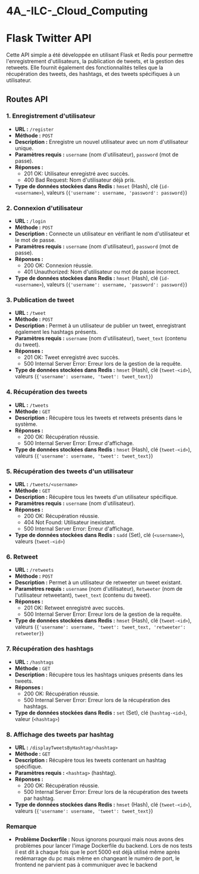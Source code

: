 # 4A_-ILC-_Cloud_Computing
# Flask Twitter API

Cette API simple a été développée en utilisant Flask et Redis pour permettre l'enregistrement d'utilisateurs, la publication de tweets, et la gestion des retweets. Elle fournit également des fonctionnalités telles que la récupération des tweets, des hashtags, et des tweets spécifiques à un utilisateur.

## Routes API

### 1. Enregistrement d'utilisateur

- **URL :** `/register`
- **Méthode :** `POST`
- **Description :** Enregistre un nouvel utilisateur avec un nom d'utilisateur unique.
- **Paramètres requis :** `username` (nom d'utilisateur), `password` (mot de passe).
- **Réponses :**
  - 201 OK: Utilisateur enregistré avec succès.
  - 400 Bad Request: Nom d'utilisateur déjà pris.
- **Type de données stockées dans Redis :** `hmset` (Hash), clé (`id-<username>`), valeurs (`{'username': username, 'password': password}`)

### 2. Connexion d'utilisateur

- **URL :** `/login`
- **Méthode :** `POST`
- **Description :** Connecte un utilisateur en vérifiant le nom d'utilisateur et le mot de passe.
- **Paramètres requis :** `username` (nom d'utilisateur), `password` (mot de passe).
- **Réponses :**
  - 200 OK: Connexion réussie.
  - 401 Unauthorized: Nom d'utilisateur ou mot de passe incorrect.
- **Type de données stockées dans Redis :** `hmset` (Hash), clé (`id-<username>`), valeurs (`{'username': username, 'password': password}`)

### 3. Publication de tweet

- **URL :** `/tweet`
- **Méthode :** `POST`
- **Description :** Permet à un utilisateur de publier un tweet, enregistrant également les hashtags présents.
- **Paramètres requis :** `username` (nom d'utilisateur), `tweet_text` (contenu du tweet).
- **Réponses :**
  - 201 OK: Tweet enregistré avec succès.
  - 500 Internal Server Error: Erreur lors de la gestion de la requête.
- **Type de données stockées dans Redis :** `hmset` (Hash), clé (`tweet-<id>`), valeurs (`{'username': username, 'tweet': tweet_text}`)

### 4. Récupération des tweets

- **URL :** `/tweets`
- **Méthode :** `GET`
- **Description :** Récupère tous les tweets et retweets présents dans le système.
- **Réponses :**
  - 200 OK: Récupération réussie.
  - 500 Internal Server Error: Erreur d'affichage.
- **Type de données stockées dans Redis :** `hmset` (Hash), clé (`tweet-<id>`), valeurs (`{'username': username, 'tweet': tweet_text}`)

### 5. Récupération des tweets d'un utilisateur

- **URL :** `/tweets/<username>`
- **Méthode :** `GET`
- **Description :** Récupère tous les tweets d'un utilisateur spécifique.
- **Paramètres requis :** `username` (nom d'utilisateur).
- **Réponses :**
  - 200 OK: Récupération réussie.
  - 404 Not Found: Utilisateur inexistant.
  - 500 Internal Server Error: Erreur d'affichage.
- **Type de données stockées dans Redis :** `sadd` (Set), clé (`<username>`), valeurs (`tweet-<id>`)

### 6. Retweet

- **URL :** `/retweets`
- **Méthode :** `POST`
- **Description :** Permet à un utilisateur de retweeter un tweet existant.
- **Paramètres requis :** `username` (nom d'utilisateur), `Retweeter` (nom de l'utilisateur retweetant), `tweet_text` (contenu du tweet).
- **Réponses :**
  - 201 OK: Retweet enregistré avec succès.
  - 500 Internal Server Error: Erreur lors de la gestion de la requête.
- **Type de données stockées dans Redis :** `hmset` (Hash), clé (`tweet-<id>`), valeurs (`{'username': username, 'tweet': tweet_text, 'retweeter': retweeter}`)

### 7. Récupération des hashtags

- **URL :** `/hashtags`
- **Méthode :** `GET`
- **Description :** Récupère tous les hashtags uniques présents dans les tweets.
- **Réponses :**
  - 200 OK: Récupération réussie.
  - 500 Internal Server Error: Erreur lors de la récupération des hashtags.
- **Type de données stockées dans Redis :** `set` (Set), clé (`hashtag-<id>`), valeur (`<hashtag>`)

### 8. Affichage des tweets par hashtag

- **URL :** `/displayTweetsByHashtag/<hashtag>`
- **Méthode :** `GET`
- **Description :** Récupère tous les tweets contenant un hashtag spécifique.
- **Paramètres requis :** `<hashtag>` (hashtag).
- **Réponses :**
  - 200 OK: Récupération réussie.
  - 500 Internal Server Error: Erreur lors de la récupération des tweets par hashtag.
- **Type de données stockées dans Redis :** `hmset` (Hash), clé (`tweet-<id>`), valeurs (`{'username': username, 'tweet': tweet_text}`)

### Remarque
- **Problème Dockerfile :** Nous ignorons pourquoi mais nous avons des problèmes pour lancer l'image Dockerfile du backend. Lors de nos tests il est dit à chaque fois que le port 5000 est déjà utilisé même après redémarrage du pc mais même en changeant le numéro de port, le frontend ne parvient pas à communiquer avec le backend